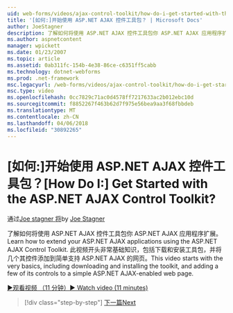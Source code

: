 ```yaml
---
uid: web-forms/videos/ajax-control-toolkit/how-do-i-get-started-with-the-aspnet-ajax-control-toolkit
title: '[如何:]开始使用 ASP.NET AJAX 控件工具包？ | Microsoft Docs'
author: JoeStagner
description: 了解如何将使用 ASP.NET AJAX 控件工具包你 ASP.NET AJAX 应用程序扩展。 此视频开头非常基础知识，包括下载和...
ms.author: aspnetcontent
manager: wpickett
ms.date: 01/23/2007
ms.topic: article
ms.assetid: 0ab311fc-154b-4e38-86ce-c6351ff5cabb
ms.technology: dotnet-webforms
ms.prod: .net-framework
msc.legacyurl: /web-forms/videos/ajax-control-toolkit/how-do-i-get-started-with-the-aspnet-ajax-control-toolkit
msc.type: video
ms.openlocfilehash: 0cc7829c71ac0d4578ff7217633ac2b012ebc10d
ms.sourcegitcommit: f8852267f463b62d7f975e56bea9aa3f68fbbdeb
ms.translationtype: MT
ms.contentlocale: zh-CN
ms.lasthandoff: 04/06/2018
ms.locfileid: "30892265"
---
```

<a name="how-do-i-get-started-with-the-aspnet-ajax-control-toolkit"></a><span data-ttu-id="2a0d2-105">[如何:]开始使用 ASP.NET AJAX 控件工具包？</span><span class="sxs-lookup"><span data-stu-id="2a0d2-105">[How Do I:] Get Started with the ASP.NET AJAX Control Toolkit?</span></span>
====================
<span data-ttu-id="2a0d2-106">通过[Joe stagner 将](https://github.com/JoeStagner)</span><span class="sxs-lookup"><span data-stu-id="2a0d2-106">by [Joe Stagner](https://github.com/JoeStagner)</span></span>

<span data-ttu-id="2a0d2-107">了解如何将使用 ASP.NET AJAX 控件工具包你 ASP.NET AJAX 应用程序扩展。</span><span class="sxs-lookup"><span data-stu-id="2a0d2-107">Learn how to extend your ASP.NET AJAX applications using the ASP.NET AJAX Control Toolkit.</span></span> <span data-ttu-id="2a0d2-108">此视频开头非常基础知识，包括下载和安装工具包，并将几个其控件添加到简单支持 ASP.NET AJAX 的网页。</span><span class="sxs-lookup"><span data-stu-id="2a0d2-108">This video starts with the very basics, including downloading and installing the toolkit, and adding a few of its controls to a simple ASP.NET AJAX-enabled web page.</span></span>

[<span data-ttu-id="2a0d2-109">&#9654;观看视频 （11 分钟）</span><span class="sxs-lookup"><span data-stu-id="2a0d2-109">&#9654; Watch video (11 minutes)</span></span>](https://channel9.msdn.com/Blogs/ASP-NET-Site-Videos/how-do-i-get-started-with-the-aspnet-ajax-control-toolkit)

> [!div class="step-by-step"]
> [<span data-ttu-id="2a0d2-110">下一篇</span><span class="sxs-lookup"><span data-stu-id="2a0d2-110">Next</span></span>](how-do-i-use-the-aspnet-ajax-cascadingdropdown-control-extender.md)

